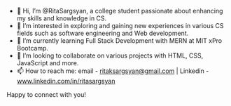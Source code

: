 - 👋 Hi, I’m @RitaSargsyan, a college student passionate about enhancing my skills and knowledge in CS. 
- 👀 I’m interested in exploring and gaining new experiences in various CS fields such as software engineering and Web development.
- 🌱 I’m currently learning Full Stack Development with MERN at MIT xPro Bootcamp.
- 💞️ I’m looking to collaborate on various projects with HTML, CSS, JavaScript and more.
- 📫 How to reach me: email - ritaksargsyan@gmail.com | Linkedin - www.linkedin.com/in/ritasargsyan

Happy to connect with you!
<!---
RitaSargsyan/RitaSargsyan is a ✨ special ✨ repository because its `README.md` (this file) appears on your GitHub profile.
You can click the Preview link to take a look at your changes.
--->
